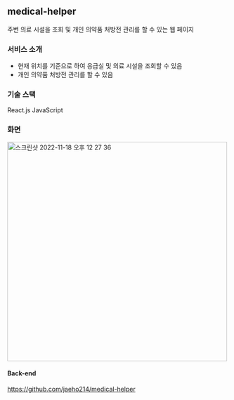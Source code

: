 ## medical-helper ##

주변 의료 시설을 조회 및 개인 의약품 처방전 관리를 할 수 있는 웹 페이지

### 서비스 소개 ###
- 현재 위치를 기준으로 하여 응급실 및 의료 시설을 조회할 수 있음
- 개인 의약품 처방전 관리를 할 수 있음

### 기술 스택 ###
React.js
JavaScript

### 화면 ###
<img width="500" alt="스크린샷 2022-11-18 오후 12 27 36" src="https://user-images.githubusercontent.com/31677736/202610133-91c8ac04-82ba-451a-86be-bf8e1ad74c0f.png">


#### Back-end ####
https://github.com/jaeho214/medical-helper
